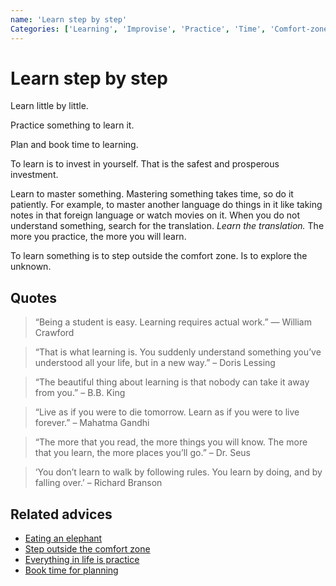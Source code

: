 ```yaml
---
name: 'Learn step by step'
Categories: ['Learning', 'Improvise', 'Practice', 'Time', 'Comfort-zone', 'Unknown']
---
```

# Learn step by step

Learn little by little.

Practice something to learn it.

Plan and book time to learning.

To learn is to invest in yourself. That is the safest and prosperous investment.

Learn to master something. Mastering something takes time, so do it patiently. For example, to master another language do things in it like taking notes in that foreign language or watch movies on it. When you do not understand something, search for the translation. _Learn the translation._ The more you practice, the more you will learn.

To learn something is to step outside the comfort zone. Is to explore the unknown.

## Quotes

> “Being a student is easy. Learning requires actual work.” — William Crawford

> “That is what learning is. You suddenly understand something you’ve understood all your life, but in a new way.” – Doris Lessing

> “The beautiful thing about learning is that nobody can take it away from you.” – B.B. King

> “Live as if you were to die tomorrow. Learn as if you were to live forever.” – Mahatma Gandhi

> “The more that you read, the more things you will know. The more that you learn, the more places you’ll go.” – Dr.  Seus

> ‘You don’t learn to walk by following rules. You learn by doing, and by falling over.’ – Richard Branson

## Related advices

- [Eating an elephant](../Eating%20an%20elephant/index.md)
- [Step outside the comfort zone](../Step%20outside%20the%20Comfort%20Zone/index.md)
- [Everything in life is practice](../Everything%20in%20life%20is%20practice/index.md)
- [Book time for planning](../Book%20time%20for%20planning/index.md)